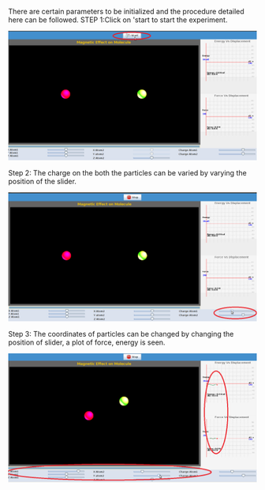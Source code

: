 There are certain parameters to be initialized and the procedure detailed here can be followed.
STEP 1:Click on 'start to start the experiment.

<img src="images/Screenshot.png">

Step 2: The charge on the both the particles can be varied by varying the position of the slider.

<img src="images/Screenshot-1.png">

Step 3: The coordinates of particles can be changed by changing the position of slider, a plot of force, energy is seen.

<img src="images/Screenshot-2.png">